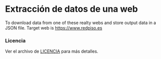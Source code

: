 # Extracción de datos de una web

To download data from one of these realty webs and
store output data in a JSON file. Target web is https://www.redpiso.es

### Licencia
Ver el archivo de [LICENCIA](LICENSE) para más detalles.

